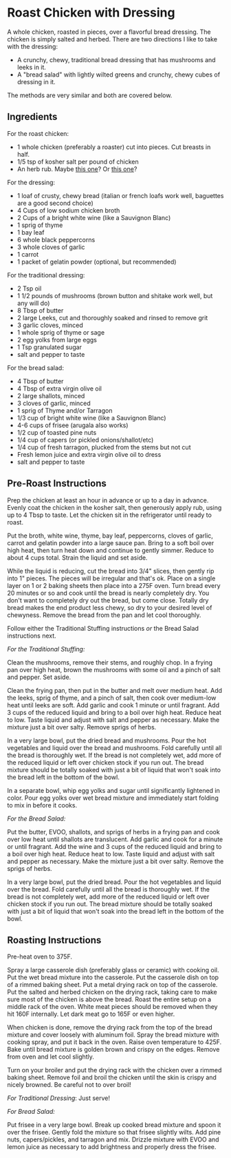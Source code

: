 # Roast Chicken with Dressing

A whole chicken, roasted in pieces, over a flavorful bread dressing. The chicken
is simply salted and herbed. There are two directions I like to take with the 
dressing:

* A crunchy, chewy, traditional bread dressing that has mushrooms and leeks in 
it.
* A "bread salad" with lightly wilted greens and crunchy, chewy cubes of
dressing in it.

The methods are very similar and both are covered below.

## Ingredients

For the roast chicken:

* 1 whole chicken (preferably a roaster) cut into pieces. Cut breasts in half.
* 1/5 tsp of kosher salt per pound of chicken
* An herb rub. Maybe [this one](../Rubs_and_Marinades/French_Chicken_Rub.md)? Or 
[this one](../Rubs_and_Marinades/Italian_Chicken_Rub.md)?

For the dressing:

* 1 loaf of crusty, chewy bread (italian or french loafs work well, baguettes
are a good second choice)
* 4 Cups of low sodium chicken broth
* 2 Cups of a bright white wine (like a Sauvignon Blanc)
* 1 sprig of thyme
* 1 bay leaf
* 6 whole black peppercorns
* 3 whole cloves of garlic
* 1 carrot
* 1 packet of gelatin powder (optional, but recommended)

For the traditional dressing:

* 2 Tsp oil
* 1 1/2 pounds of mushrooms (brown button and shitake work well, but any will do)
* 8 Tbsp of butter
* 2 large Leeks, cut and thoroughly soaked and rinsed to remove grit
* 3 garlic cloves, minced
* 1 whole sprig of thyme or sage
* 2 egg yolks from large eggs
* 1 Tsp granulated sugar
* salt and pepper to taste

For the bread salad:
* 4 Tbsp of butter
* 4 Tbsp of extra virgin olive oil
* 2 large shallots, minced
* 3 cloves of garlic, minced
* 1 sprig of Thyme and/or Tarragon
* 1/3 cup of bright white wine (like a Sauvignon Blanc)
* 4-6 cups of frisee (arugala also works)
* 1/2 cup of toasted pine nuts
* 1/4 cup of capers (or pickled onions/shallot/etc)
* 1/4 cup of fresh tarragon, plucked from the stems but not cut
* Fresh lemon juice and extra virgin olive oil to dress
* salt and pepper to taste


## Pre-Roast Instructions

Prep the chicken at least an hour in advance or up to a day in advance. Evenly
coat the chicken in the kosher salt, then generously apply rub, using up to 4 
Tbsp to taste. Let the chicken sit in the refrigerator until ready to roast.

Put the broth, white wine, thyme, bay leaf, peppercorns, cloves of garlic,
carrot and gelatin powder into a large sauce pan. Bring to a soft boil over high
heat, then turn heat down and continue to gently simmer. Reduce to about 4 cups 
total. Strain the liquid and set aside.

While the liquid is reducing, cut the bread into 3/4" slices, then gently rip 
into 1" pieces. The pieces will be irregular and that's ok. Place on a single 
layer on 1 or 2 baking sheets then place into a 275F oven. Turn bread every 
20 minutes or so and cook until the bread is nearly completely dry. You don't 
want to completely dry out the bread, but come close. Totally dry bread makes
the end product less chewy, so dry to your desired level of chewyness. Remove 
the bread from the pan and let cool thoroughly.

Follow either the Traditional Stuffing instructions _or_ the Bread Salad
instructions next.


*For the Traditional Stuffing:*

Clean the mushrooms, remove their stems, and roughly chop. In a frying pan 
over high heat, brown the mushrooms with some oil and a pinch of salt and 
pepper. Set aside.

Clean the frying pan, then put in the butter and melt over medium heat. Add
the leeks, sprig of thyme, and a pinch of salt, then cook over medium-low heat 
until leeks are soft. Add garlic and cook 1 minute or until fragrant. Add
3 cups of the reduced liquid and bring to a boil over high heat. Reduce heat
to low. Taste liquid and adjust with salt and pepper as necessary. Make the 
mixture just a bit over salty. Remove sprigs of herbs.

In a very large bowl, put the dried bread and mushrooms. Pour the hot vegetables
and liquid over the bread and mushrooms. Fold carefully until all the bread
is thoroughly wet. If the bread is not completely wet, add more of the reduced
liquid or left over chicken stock if you run out. The bread mixture should be
totally soaked with just a bit of liquid that won't soak into the bread left in 
the bottom of the bowl. 

In a separate bowl, whip egg yolks and sugar until significantly lightened in 
color. Pour egg yolks over wet bread mixture and immediately start folding 
to mix in before it cooks.


*For the Bread Salad:*

Put the butter, EVOO, shallots, and sprigs of herbs in a frying pan and cook 
over low heat until shallots are translucent. Add garlic and cook for a minute
or until fragrant. Add the wine and 3 cups of the reduced liquid and bring to
a boil over high heat. Reduce heat to low. Taste liquid and adjust with salt
and pepper as necessary. Make the mixture just a bit over salty. Remove the
sprigs of herbs.

In a very large bowl, put the dried bread. Pour the hot vegetables and 
liquid over the bread. Fold carefully until all the bread is thoroughly wet. 
If the bread is not completely wet, add more of the reduced liquid or left 
over chicken stock if you run out. The bread mixture should be totally soaked 
with just a bit of liquid that won't soak into the bread left in the bottom of 
the bowl. 


## Roasting Instructions

Pre-heat oven to 375F.

Spray a large casserole dish (preferably glass or ceramic) with cooking oil.
Put the wet bread mixture into the casserole. Put the casserole dish on top of
a rimmed baking sheet. Put a metal drying rack on top of the casserole. Put
the salted and herbed chicken on the drying rack, taking care to make sure 
most of the chicken is above the bread. Roast the entire setup on a middle
rack of the oven. White meat pieces should be removed when they hit 160F
internally. Let dark meat go to 165F or even higher.

When chicken is done, remove the drying rack from the top of the bread mixture
and cover loosely with aluminum foil. Spray the bread mixture with cooking 
spray, and put it back in the oven. Raise oven temperature to 425F. Bake until 
bread mixture is golden brown and crispy on the edges. Remove from oven and 
let cool slightly.

Turn on your broiler and put the drying rack with the chicken over a rimmed 
baking sheet. Remove foil and broil the chicken until the skin is crispy and 
nicely browned. Be careful not to over broil!


*For Traditional Dressing*: Just serve!

*For Bread Salad:*

Put frisee in a very large bowl. Break up cooked bread mixture and spoon it 
over the frisee. Gently fold the mixture so that frisee slightly wilts. Add pine 
nuts, capers/pickles, and tarragon and mix. Drizzle mixture with EVOO and 
lemon juice as necessary to add brightness and properly dress the frisee.
